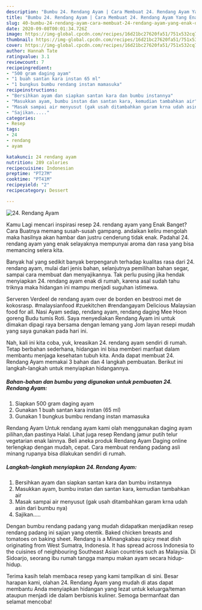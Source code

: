 ```yaml
---
description: "Bumbu 24. Rendang Ayam | Cara Membuat 24. Rendang Ayam Yang Enak Dan Lezat"
title: "Bumbu 24. Rendang Ayam | Cara Membuat 24. Rendang Ayam Yang Enak Dan Lezat"
slug: 40-bumbu-24-rendang-ayam-cara-membuat-24-rendang-ayam-yang-enak-dan-lezat
date: 2020-09-08T00:01:34.726Z
image: https://img-global.cpcdn.com/recipes/16d21bc27620fa51/751x532cq70/24-rendang-ayam-foto-resep-utama.jpg
thumbnail: https://img-global.cpcdn.com/recipes/16d21bc27620fa51/751x532cq70/24-rendang-ayam-foto-resep-utama.jpg
cover: https://img-global.cpcdn.com/recipes/16d21bc27620fa51/751x532cq70/24-rendang-ayam-foto-resep-utama.jpg
author: Hannah Tate
ratingvalue: 3.1
reviewcount: 7
recipeingredient:
- "500 gram daging ayam"
- "1 buah santan kara instan 65 ml"
- "1 bungkus bumbu rendang instan mamasuka"
recipeinstructions:
- "Bersihkan ayam dan siapkan santan kara dan bumbu instannya"
- "Masukkan ayam, bumbu instan dan santan kara, kemudian tambahkan air"
- "Masak sampai air menyusut (gak usah ditambahkan garam krna udah asin dari bumbu nya)"
- "Sajikan....."
categories:
- Resep
tags:
- 24
- rendang
- ayam

katakunci: 24 rendang ayam 
nutrition: 289 calories
recipecuisine: Indonesian
preptime: "PT27M"
cooktime: "PT41M"
recipeyield: "2"
recipecategory: Dessert

---
```



![24. Rendang Ayam](https://img-global.cpcdn.com/recipes/16d21bc27620fa51/751x532cq70/24-rendang-ayam-foto-resep-utama.jpg)

Kamu Lagi mencari inspirasi resep 24. rendang ayam yang Enak Banget? Cara Buatnya memang susah-susah gampang. andaikan keliru mengolah maka hasilnya akan hambar dan justru cenderung tidak enak. Padahal 24. rendang ayam yang enak selayaknya mempunyai aroma dan rasa yang bisa memancing selera kita.

Banyak hal yang sedikit banyak berpengaruh terhadap kualitas rasa dari 24. rendang ayam, mulai dari jenis bahan, selanjutnya pemilihan bahan segar, sampai cara membuat dan menyajikannya. Tak perlu pusing jika hendak menyiapkan 24. rendang ayam enak di rumah, karena asal sudah tahu triknya maka hidangan ini mampu menjadi suguhan istimewa.

Serveren Verdeel de rendang ayam over de borden en bestrooi met de kokosrasp. #malaysianfood #zuekitchen #rendangayam Delicious Malaysian food for all. Nasi Ayam sedap, rendang ayam, rendang daging Mee Hoon goreng Budu tumis Roti. Saya menyediakan Rendang Ayam ini untuk dimakan dipagi raya bersama dengan lemang yang Jom layan resepi mudah yang saya gunakan pada hari ini.


Nah, kali ini kita coba, yuk, kreasikan 24. rendang ayam sendiri di rumah. Tetap berbahan sederhana, hidangan ini bisa memberi manfaat dalam membantu menjaga kesehatan tubuh kita. Anda dapat membuat 24. Rendang Ayam memakai 3 bahan dan 4 langkah pembuatan. Berikut ini langkah-langkah untuk menyiapkan hidangannya.

<!--inarticleads1-->

##### Bahan-bahan dan bumbu yang digunakan untuk pembuatan 24. Rendang Ayam:

1. Siapkan 500 gram daging ayam
1. Gunakan 1 buah santan kara instan (65 ml)
1. Gunakan 1 bungkus bumbu rendang instan mamasuka


Rendang Ayam Untuk rendang ayam kami olah menggunakan daging ayam pilihan,dan pastinya Halal. Lihat juga resep Rendang jamur putih telur vegetarian enak lainnya. Beli aneka produk Rendang Ayam Daging online terlengkap dengan mudah, cepat. Cara membuat rendang padang asli minang rupanya bisa dilakukan sendiri di rumah. 

<!--inarticleads2-->

##### Langkah-langkah menyiapkan 24. Rendang Ayam:

1. Bersihkan ayam dan siapkan santan kara dan bumbu instannya
1. Masukkan ayam, bumbu instan dan santan kara, kemudian tambahkan air
1. Masak sampai air menyusut (gak usah ditambahkan garam krna udah asin dari bumbu nya)
1. Sajikan.....


Dengan bumbu rendang padang yang mudah didapatkan menjadikan resep rendang padang ini sajian yang otentik. Baked chicken breasts and tomatoes on baking sheet. Rendang is a Minangkabau spicy meat dish originating from West Sumatra, Indonesia. It has spread across Indonesia to the cuisines of neighbouring Southeast Asian countries such as Malaysia. Di Sidoarjo, seorang ibu rumah tangga mampu makan ayam secara hidup-hidup. 

Terima kasih telah membaca resep yang kami tampilkan di sini. Besar harapan kami, olahan 24. Rendang Ayam yang mudah di atas dapat membantu Anda menyiapkan hidangan yang lezat untuk keluarga/teman ataupun menjadi ide dalam berbisnis kuliner. Semoga bermanfaat dan selamat mencoba!
